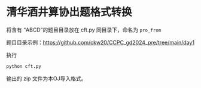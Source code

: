 # 清华酒井算协出题格式转换

将含有 “ABCD”的题目目录放在 cft.py 同目录下，命名为 `pro_from`

题目目录示例：https://github.com/ckw20/CCPC_gd2024_pre/tree/main/day1


执行

```python
python cft.py
```

输出的 zip 文件为本OJ导入格式。
